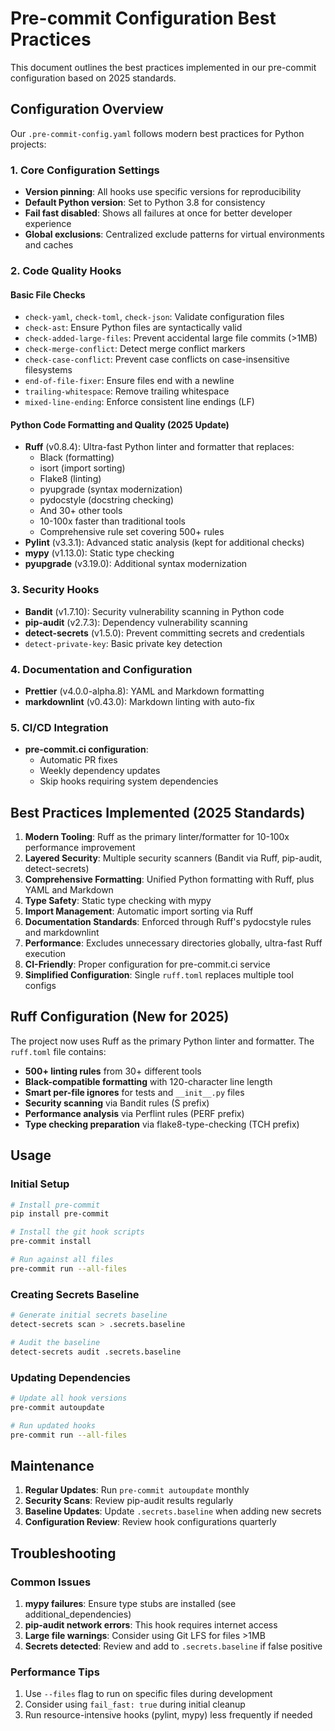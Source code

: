 # Pre-commit Configuration Best Practices

This document outlines the best practices implemented in our pre-commit configuration based on 2025 standards.

## Configuration Overview

Our `.pre-commit-config.yaml` follows modern best practices for Python projects:

### 1. **Core Configuration Settings**
- **Version pinning**: All hooks use specific versions for reproducibility
- **Default Python version**: Set to Python 3.8 for consistency
- **Fail fast disabled**: Shows all failures at once for better developer experience
- **Global exclusions**: Centralized exclude patterns for virtual environments and caches

### 2. **Code Quality Hooks**

#### Basic File Checks
- `check-yaml`, `check-toml`, `check-json`: Validate configuration files
- `check-ast`: Ensure Python files are syntactically valid
- `check-added-large-files`: Prevent accidental large file commits (>1MB)
- `check-merge-conflict`: Detect merge conflict markers
- `check-case-conflict`: Prevent case conflicts on case-insensitive filesystems
- `end-of-file-fixer`: Ensure files end with a newline
- `trailing-whitespace`: Remove trailing whitespace
- `mixed-line-ending`: Enforce consistent line endings (LF)

#### Python Code Formatting and Quality (2025 Update)
- **Ruff** (v0.8.4): Ultra-fast Python linter and formatter that replaces:
  - Black (formatting)
  - isort (import sorting)
  - Flake8 (linting)
  - pyupgrade (syntax modernization)
  - pydocstyle (docstring checking)
  - And 30+ other tools
  - 10-100x faster than traditional tools
  - Comprehensive rule set covering 500+ rules
- **Pylint** (v3.3.1): Advanced static analysis (kept for additional checks)
- **mypy** (v1.13.0): Static type checking
- **pyupgrade** (v3.19.0): Additional syntax modernization

### 3. **Security Hooks**

- **Bandit** (v1.7.10): Security vulnerability scanning in Python code
- **pip-audit** (v2.7.3): Dependency vulnerability scanning
- **detect-secrets** (v1.5.0): Prevent committing secrets and credentials
- `detect-private-key`: Basic private key detection

### 4. **Documentation and Configuration**
- **Prettier** (v4.0.0-alpha.8): YAML and Markdown formatting
- **markdownlint** (v0.43.0): Markdown linting with auto-fix

### 5. **CI/CD Integration**
- **pre-commit.ci configuration**: 
  - Automatic PR fixes
  - Weekly dependency updates
  - Skip hooks requiring system dependencies

## Best Practices Implemented (2025 Standards)

1. **Modern Tooling**: Ruff as the primary linter/formatter for 10-100x performance improvement
2. **Layered Security**: Multiple security scanners (Bandit via Ruff, pip-audit, detect-secrets)
3. **Comprehensive Formatting**: Unified Python formatting with Ruff, plus YAML and Markdown
4. **Type Safety**: Static type checking with mypy
5. **Import Management**: Automatic import sorting via Ruff
6. **Documentation Standards**: Enforced through Ruff's pydocstyle rules and markdownlint
7. **Performance**: Excludes unnecessary directories globally, ultra-fast Ruff execution
8. **CI-Friendly**: Proper configuration for pre-commit.ci service
9. **Simplified Configuration**: Single `ruff.toml` replaces multiple tool configs

## Ruff Configuration (New for 2025)

The project now uses Ruff as the primary Python linter and formatter. The `ruff.toml` file contains:

- **500+ linting rules** from 30+ different tools
- **Black-compatible formatting** with 120-character line length
- **Smart per-file ignores** for tests and `__init__.py` files
- **Security scanning** via Bandit rules (S prefix)
- **Performance analysis** via Perflint rules (PERF prefix)
- **Type checking preparation** via flake8-type-checking (TCH prefix)

## Usage

### Initial Setup
```bash
# Install pre-commit
pip install pre-commit

# Install the git hook scripts
pre-commit install

# Run against all files
pre-commit run --all-files
```

### Creating Secrets Baseline
```bash
# Generate initial secrets baseline
detect-secrets scan > .secrets.baseline

# Audit the baseline
detect-secrets audit .secrets.baseline
```

### Updating Dependencies
```bash
# Update all hook versions
pre-commit autoupdate

# Run updated hooks
pre-commit run --all-files
```

## Maintenance

1. **Regular Updates**: Run `pre-commit autoupdate` monthly
2. **Security Scans**: Review pip-audit results regularly
3. **Baseline Updates**: Update `.secrets.baseline` when adding new secrets
4. **Configuration Review**: Review hook configurations quarterly

## Troubleshooting

### Common Issues

1. **mypy failures**: Ensure type stubs are installed (see additional_dependencies)
2. **pip-audit network errors**: This hook requires internet access
3. **Large file warnings**: Consider using Git LFS for files >1MB
4. **Secrets detected**: Review and add to `.secrets.baseline` if false positive

### Performance Tips

1. Use `--files` flag to run on specific files during development
2. Consider using `fail_fast: true` during initial cleanup
3. Run resource-intensive hooks (pylint, mypy) less frequently if needed 